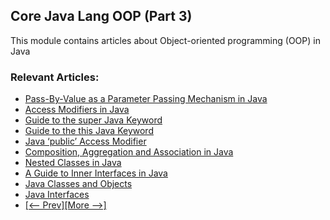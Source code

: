 ## Core Java Lang OOP (Part 3)

This module contains articles about Object-oriented programming (OOP) in Java

### Relevant Articles: 
- [Pass-By-Value as a Parameter Passing Mechanism in Java](https://www.baeldung.com/java-pass-by-value-or-pass-by-reference)
- [Access Modifiers in Java](https://www.baeldung.com/java-access-modifiers)
- [Guide to the super Java Keyword](https://www.baeldung.com/java-super)
- [Guide to the this Java Keyword](https://www.baeldung.com/java-this)
- [Java ‘public’ Access Modifier](https://www.baeldung.com/java-public-keyword)
- [Composition, Aggregation and Association in Java](https://www.baeldung.com/java-composition-aggregation-association)
- [Nested Classes in Java](https://www.baeldung.com/java-nested-classes)
- [A Guide to Inner Interfaces in Java](https://www.baeldung.com/java-inner-interfaces)
- [Java Classes and Objects](https://www.baeldung.com/java-classes-objects)
- [Java Interfaces](https://www.baeldung.com/java-interfaces)
- [[<-- Prev]](/core-java-modules/core-java-lang-oop-2)[[More -->]](/core-java-modules/core-java-lang-oop-4)